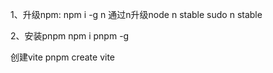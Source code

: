 1、升级npm:
npm i -g n
通过n升级node
n stable
sudo n stable

2、安装pnpm
npm i pnpm -g

创建vite
pnpm create vite
